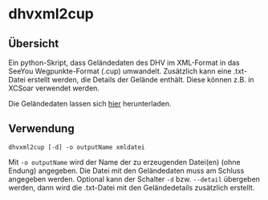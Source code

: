 # dhvxml2cup

## Übersicht

Ein python-Skript, dass Geländedaten des DHV im XML-Format in das SeeYou Wegpunkte-Format (.cup) umwandelt.
Zusätzlich kann eine .txt-Datei erstellt werden, die Details der Gelände enthält. Diese können z.B. in XCSoar verwendet werden.

Die Geländedaten lassen sich [hier](https://www.dhv.de/web/piloteninfos/gelaende-luftraum-natur/fluggelaendeflugbetrieb/gelaendedaten/gelaendedaten-download) herunterladen.

## Verwendung

```
dhvxml2cup [-d] -o outputName xmldatei
```

Mit `-o outputName` wird der Name der zu erzeugenden Datei(en) (ohne Endung) angegeben. Die Datei mit den Geländedaten muss am Schluss angegeben werden.
Optional kann der Schalter `-d` bzw. `--detail` übergeben werden, dann wird die .txt-Datei mit den Geländedetails zusätzlich erstellt.
